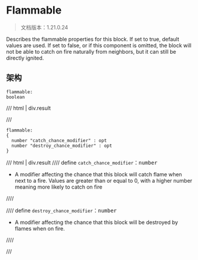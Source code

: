 # Flammable

> 文档版本：1.21.0.24

Describes the flammable properties for this block. If set to true, default values are used. If set to false, or if this component is omitted, the block will not be able to catch on fire naturally from neighbors, but it can still be directly ignited.

## 架构

```mcschema
flammable:
boolean

```

/// html | div.result

///


```mcschema
flammable:
{
  number "catch_chance_modifier" : opt
  number "destroy_chance_modifier" : opt
}

```

/// html | div.result
//// define
`catch_chance_modifier`：<samp>number</samp>

- A modifier affecting the chance that this block will catch flame when next to a fire. Values are greater than or equal to 0, with a higher number meaning more likely to catch on fire


////


//// define
`destroy_chance_modifier`：<samp>number</samp>

- A modifier affecting the chance that this block will be destroyed by flames when on fire.


////


///


